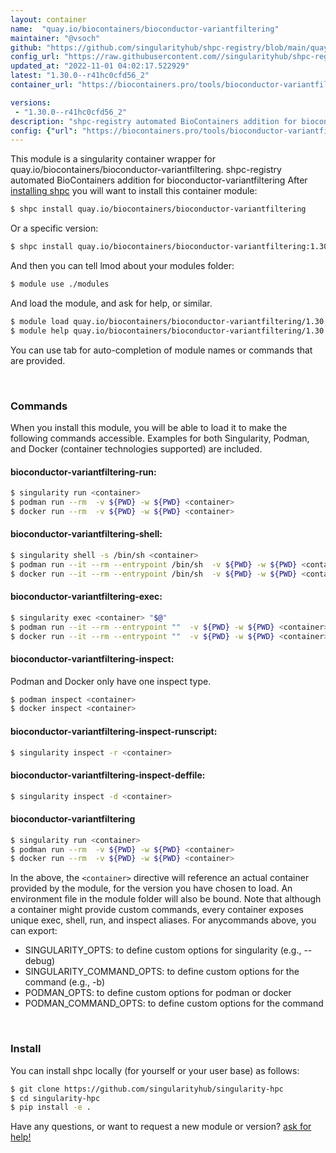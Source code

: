 ```yaml
---
layout: container
name:  "quay.io/biocontainers/bioconductor-variantfiltering"
maintainer: "@vsoch"
github: "https://github.com/singularityhub/shpc-registry/blob/main/quay.io/biocontainers/bioconductor-variantfiltering/container.yaml"
config_url: "https://raw.githubusercontent.com//singularityhub/shpc-registry/main/quay.io/biocontainers/bioconductor-variantfiltering/container.yaml"
updated_at: "2022-11-01 04:02:17.522929"
latest: "1.30.0--r41hc0cfd56_2"
container_url: "https://biocontainers.pro/tools/bioconductor-variantfiltering"

versions:
 - "1.30.0--r41hc0cfd56_2"
description: "shpc-registry automated BioContainers addition for bioconductor-variantfiltering"
config: {"url": "https://biocontainers.pro/tools/bioconductor-variantfiltering", "maintainer": "@vsoch", "description": "shpc-registry automated BioContainers addition for bioconductor-variantfiltering", "latest": {"1.30.0--r41hc0cfd56_2": "sha256:47a2d3c1c783b0b4bbd5af9d328786c99002c3cb30eb310e9fc84251c5697f18"}, "tags": {"1.30.0--r41hc0cfd56_2": "sha256:47a2d3c1c783b0b4bbd5af9d328786c99002c3cb30eb310e9fc84251c5697f18"}, "docker": "quay.io/biocontainers/bioconductor-variantfiltering"}
---
```


This module is a singularity container wrapper for quay.io/biocontainers/bioconductor-variantfiltering.
shpc-registry automated BioContainers addition for bioconductor-variantfiltering
After [installing shpc](#install) you will want to install this container module:


```bash
$ shpc install quay.io/biocontainers/bioconductor-variantfiltering
```

Or a specific version:

```bash
$ shpc install quay.io/biocontainers/bioconductor-variantfiltering:1.30.0--r41hc0cfd56_2
```

And then you can tell lmod about your modules folder:

```bash
$ module use ./modules
```

And load the module, and ask for help, or similar.

```bash
$ module load quay.io/biocontainers/bioconductor-variantfiltering/1.30.0--r41hc0cfd56_2
$ module help quay.io/biocontainers/bioconductor-variantfiltering/1.30.0--r41hc0cfd56_2
```

You can use tab for auto-completion of module names or commands that are provided.

<br>

### Commands

When you install this module, you will be able to load it to make the following commands accessible.
Examples for both Singularity, Podman, and Docker (container technologies supported) are included.

#### bioconductor-variantfiltering-run:

```bash
$ singularity run <container>
$ podman run --rm  -v ${PWD} -w ${PWD} <container>
$ docker run --rm  -v ${PWD} -w ${PWD} <container>
```

#### bioconductor-variantfiltering-shell:

```bash
$ singularity shell -s /bin/sh <container>
$ podman run --it --rm --entrypoint /bin/sh  -v ${PWD} -w ${PWD} <container>
$ docker run --it --rm --entrypoint /bin/sh  -v ${PWD} -w ${PWD} <container>
```

#### bioconductor-variantfiltering-exec:

```bash
$ singularity exec <container> "$@"
$ podman run --it --rm --entrypoint ""  -v ${PWD} -w ${PWD} <container> "$@"
$ docker run --it --rm --entrypoint ""  -v ${PWD} -w ${PWD} <container> "$@"
```

#### bioconductor-variantfiltering-inspect:

Podman and Docker only have one inspect type.

```bash
$ podman inspect <container>
$ docker inspect <container>
```

#### bioconductor-variantfiltering-inspect-runscript:

```bash
$ singularity inspect -r <container>
```

#### bioconductor-variantfiltering-inspect-deffile:

```bash
$ singularity inspect -d <container>
```



#### bioconductor-variantfiltering

```bash
$ singularity run <container>
$ podman run --rm  -v ${PWD} -w ${PWD} <container>
$ docker run --rm  -v ${PWD} -w ${PWD} <container>
```


In the above, the `<container>` directive will reference an actual container provided
by the module, for the version you have chosen to load. An environment file in the
module folder will also be bound. Note that although a container
might provide custom commands, every container exposes unique exec, shell, run, and
inspect aliases. For anycommands above, you can export:

 - SINGULARITY_OPTS: to define custom options for singularity (e.g., --debug)
 - SINGULARITY_COMMAND_OPTS: to define custom options for the command (e.g., -b)
 - PODMAN_OPTS: to define custom options for podman or docker
 - PODMAN_COMMAND_OPTS: to define custom options for the command

<br>

### Install

You can install shpc locally (for yourself or your user base) as follows:

```bash
$ git clone https://github.com/singularityhub/singularity-hpc
$ cd singularity-hpc
$ pip install -e .
```

Have any questions, or want to request a new module or version? [ask for help!](https://github.com/singularityhub/singularity-hpc/issues)